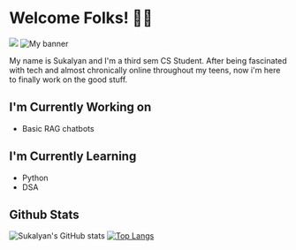 # Welcome Folks! 👋👋
![](https://komarev.com/ghpvc/?username=Sukalyan2003&color=orange&style=plastic)
<img src="https://user-images.githubusercontent.com/59078776/206177054-53b6bd65-6058-4248-9d86-35df324c1b18.jpeg" alt="My banner">

My name is Sukalyan and I'm a third sem CS Student. 
After being fascinated with tech and almost chronically online throughout my teens, now i'm here to finally work on the good stuff. 

## I'm Currently Working on
- Basic RAG chatbots

## I'm Currently Learning
- Python
- DSA

## Github Stats

![Sukalyan's GitHub stats](https://github-readme-stats.vercel.app/api?username=Sukalyan2003&show_icons=true&theme=transparent)
[![Top Langs](https://github-readme-stats.vercel.app/api/top-langs/?username=Sukalyan2003)](https://github.com/anuraghazra/github-readme-stats)

